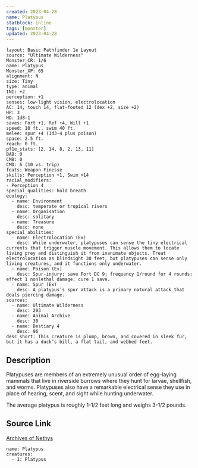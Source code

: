 ```yaml
---
created: 2023-04-28
name: Platypus
statblock: inline
tags: [monster]
updated: 2023-04-28
---
```

```statblock
layout: Basic Pathfinder 1e Layout
source: "Ultimate Wilderness"
Monster_CR: 1/6
name: Platypus
Monster_XP: 65
alignment: N
size: Tiny
type: animal
INI: +2
perception: +1
senses: low-light vision, electrolocation
AC: 14, touch 14, flat-footed 12 (dex +2, size +2)
HP: 3
HD: 1d8-1
saves: Fort +1, Ref +4, Will +1
speed: 10 ft., swim 40 ft.
melee: spur +4 (1d3-4 plus poison)
space: 2.5 ft.
reach: 0 ft.
pf1e_stats: [2, 14, 8, 2, 13, 11]
BAB: 0
CMB: 0
CMD: 6 (10 vs. trip)
feats: Weapon Finesse
skills: Perception +1, Swim +14
racial_modifiers:
- Perception 4
special_qualities: hold breath
ecology:
  - name: Environment
    desc: temperate or tropical rivers
  - name: Organisation
    desc: solitary
  - name: Treasure
    desc: none
special_abilities:
  - name: Electrolocation (Ex)
    desc: While underwater, platypuses can sense the tiny electrical currents that trigger muscle movement. This allows them to locate living prey and distinguish it from inanimate objects. Treat electrolocation as blindsight 30 feet, but platypuses can sense only living creatures, and it functions only underwater.
  - name: Poison (Ex)
    desc: Spur-injury; save Fort DC 9; frequency 1/round for 4 rounds; effect 1 nonlethal damage; cure 1 save.
  - name: Spur (Ex)
    desc: A platypus’s spur attack is a primary natural attack that deals piercing damage.
sources:
  - name: Ultimate Wilderness
    desc: 203
  - name: Animal Archive
    desc: 30
  - name: Bestiary 4
    desc: 96
desc_short: This creature is plump, brown, and covered in sleek fur, but it has a duck’s bill, a flat tail, and webbed feet.
```
## Description
Platypuses are members of an extremely unusual order of egg-laying mammals that live in riverside burrows where they hunt for larvae, shellfish, and worms. Platypuses also have a remarkable electrical sense they use in place of hearing, scent, and sight while hunting underwater.

 The average platypus is roughly 1-1/2 feet long and weighs 3-1/2 pounds.
## Source Link
[Archives of Nethys](https://aonprd.com/MonsterDisplay.aspx?ItemName=Platypus)
```encounter-table
name: Platypus
creatures:
  - 1: Platypus
```
